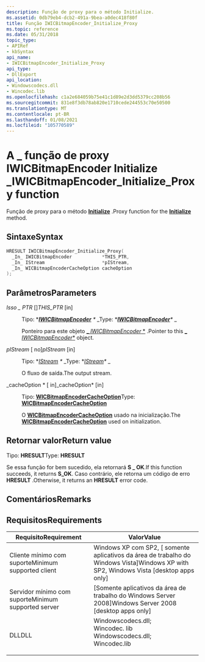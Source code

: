 ```yaml
---
description: Função de proxy para o método Initialize.
ms.assetid: 0db79eb4-dcb2-491a-9bea-a0dec418f80f
title: Função IWICBitmapEncoder_Initialize_Proxy
ms.topic: reference
ms.date: 05/31/2018
topic_type:
- APIRef
- kbSyntax
api_name:
- IWICBitmapEncoder_Initialize_Proxy
api_type:
- DllExport
api_location:
- Windowscodecs.dll
- Wincodec.lib
ms.openlocfilehash: c1a2e684059b75e41c1d89e2d3dd5379cc208b56
ms.sourcegitcommit: 831e8f3db78ab820e1710cede244553c70e50500
ms.translationtype: MT
ms.contentlocale: pt-BR
ms.lasthandoff: 01/08/2021
ms.locfileid: "105770589"
---
```

# <a name="iwicbitmapencoder_initialize_proxy-function"></a><span data-ttu-id="62638-103">A \_ função de proxy IWICBitmapEncoder Initialize \_</span><span class="sxs-lookup"><span data-stu-id="62638-103">IWICBitmapEncoder\_Initialize\_Proxy function</span></span>

<span data-ttu-id="62638-104">Função de proxy para o método [**Initialize**](/windows/desktop/api/Wincodec/nf-wincodec-iwicbitmapencoder-initialize) .</span><span class="sxs-lookup"><span data-stu-id="62638-104">Proxy function for the [**Initialize**](/windows/desktop/api/Wincodec/nf-wincodec-iwicbitmapencoder-initialize) method.</span></span>

## <a name="syntax"></a><span data-ttu-id="62638-105">Sintaxe</span><span class="sxs-lookup"><span data-stu-id="62638-105">Syntax</span></span>


```C++
HRESULT IWICBitmapEncoder_Initialize_Proxy(
  _In_ IWICBitmapEncoder           *THIS_PTR,
  _In_ IStream                     *pIStream,
  _In_ WICBitmapEncoderCacheOption cacheOption
);
```



## <a name="parameters"></a><span data-ttu-id="62638-106">Parâmetros</span><span class="sxs-lookup"><span data-stu-id="62638-106">Parameters</span></span>

<dl> <dt>

<span data-ttu-id="62638-107">*Isso \_ PTR* \[\]</span><span class="sxs-lookup"><span data-stu-id="62638-107">*THIS\_PTR* \[in\]</span></span>
</dt> <dd>

<span data-ttu-id="62638-108">Tipo: \**[**IWICBitmapEncoder**](/windows/desktop/api/wincodec/nn-wincodec-iwicbitmapencoder) \** _</span><span class="sxs-lookup"><span data-stu-id="62638-108">Type: \**[**IWICBitmapEncoder**](/windows/desktop/api/wincodec/nn-wincodec-iwicbitmapencoder)\** _</span></span>

<span data-ttu-id="62638-109">Ponteiro para este objeto [_ *IWICBitmapEncoder* \*](/windows/desktop/api/wincodec/nn-wincodec-iwicbitmapencoder) .</span><span class="sxs-lookup"><span data-stu-id="62638-109">Pointer to this [_ *IWICBitmapEncoder*\*](/windows/desktop/api/wincodec/nn-wincodec-iwicbitmapencoder) object.</span></span>

</dd> <dt>

<span data-ttu-id="62638-110">*pIStream* \[ no\]</span><span class="sxs-lookup"><span data-stu-id="62638-110">*pIStream* \[in\]</span></span>
</dt> <dd>

<span data-ttu-id="62638-111">Tipo: \**[IStream](/windows/desktop/api/objidl/nn-objidl-istream) \** _</span><span class="sxs-lookup"><span data-stu-id="62638-111">Type: \**[IStream](/windows/desktop/api/objidl/nn-objidl-istream)\** _</span></span>

<span data-ttu-id="62638-112">O fluxo de saída.</span><span class="sxs-lookup"><span data-stu-id="62638-112">The output stream.</span></span>

</dd> <dt>

<span data-ttu-id="62638-113">_cacheOption \* \[ in\]</span><span class="sxs-lookup"><span data-stu-id="62638-113">_cacheOption\* \[in\]</span></span>
</dt> <dd>

<span data-ttu-id="62638-114">Tipo: **[ **WICBitmapEncoderCacheOption**](/windows/desktop/api/Wincodec/ne-wincodec-wicbitmapencodercacheoption)**</span><span class="sxs-lookup"><span data-stu-id="62638-114">Type: **[**WICBitmapEncoderCacheOption**](/windows/desktop/api/Wincodec/ne-wincodec-wicbitmapencodercacheoption)**</span></span>

<span data-ttu-id="62638-115">O [**WICBitmapEncoderCacheOption**](/windows/desktop/api/Wincodec/ne-wincodec-wicbitmapencodercacheoption) usado na inicialização.</span><span class="sxs-lookup"><span data-stu-id="62638-115">The [**WICBitmapEncoderCacheOption**](/windows/desktop/api/Wincodec/ne-wincodec-wicbitmapencodercacheoption) used on initialization.</span></span>

</dd> </dl>

## <a name="return-value"></a><span data-ttu-id="62638-116">Retornar valor</span><span class="sxs-lookup"><span data-stu-id="62638-116">Return value</span></span>

<span data-ttu-id="62638-117">Tipo: **HRESULT**</span><span class="sxs-lookup"><span data-stu-id="62638-117">Type: **HRESULT**</span></span>

<span data-ttu-id="62638-118">Se essa função for bem sucedido, ela retornará **S \_ OK**.</span><span class="sxs-lookup"><span data-stu-id="62638-118">If this function succeeds, it returns **S\_OK**.</span></span> <span data-ttu-id="62638-119">Caso contrário, ele retorna um código de erro **HRESULT** .</span><span class="sxs-lookup"><span data-stu-id="62638-119">Otherwise, it returns an **HRESULT** error code.</span></span>

## <a name="remarks"></a><span data-ttu-id="62638-120">Comentários</span><span class="sxs-lookup"><span data-stu-id="62638-120">Remarks</span></span>

## <a name="requirements"></a><span data-ttu-id="62638-121">Requisitos</span><span class="sxs-lookup"><span data-stu-id="62638-121">Requirements</span></span>



| <span data-ttu-id="62638-122">Requisito</span><span class="sxs-lookup"><span data-stu-id="62638-122">Requirement</span></span> | <span data-ttu-id="62638-123">Valor</span><span class="sxs-lookup"><span data-stu-id="62638-123">Value</span></span> |
|-------------------------------------|------------------------------------------------------------------------------------------------------------------------------------------------------------------|
| <span data-ttu-id="62638-124">Cliente mínimo com suporte</span><span class="sxs-lookup"><span data-stu-id="62638-124">Minimum supported client</span></span><br/> | <span data-ttu-id="62638-125">Windows XP com SP2, \[ somente aplicativos da área de trabalho do Windows Vista\]</span><span class="sxs-lookup"><span data-stu-id="62638-125">Windows XP with SP2, Windows Vista \[desktop apps only\]</span></span><br/>                                                                                              |
| <span data-ttu-id="62638-126">Servidor mínimo com suporte</span><span class="sxs-lookup"><span data-stu-id="62638-126">Minimum supported server</span></span><br/> | <span data-ttu-id="62638-127">\[Somente aplicativos da área de trabalho do Windows Server 2008\]</span><span class="sxs-lookup"><span data-stu-id="62638-127">Windows Server 2008 \[desktop apps only\]</span></span><br/>                                                                                                             |
| <span data-ttu-id="62638-128">DLL</span><span class="sxs-lookup"><span data-stu-id="62638-128">DLL</span></span><br/>                      | <dl> <span data-ttu-id="62638-129"><dt>Windowscodecs.dll; </dt> <dt>Wincodec. lib</dt></span><span class="sxs-lookup"><span data-stu-id="62638-129"><dt>Windowscodecs.dll; </dt> <dt>Wincodec.lib</dt></span></span> </dl> |



 


